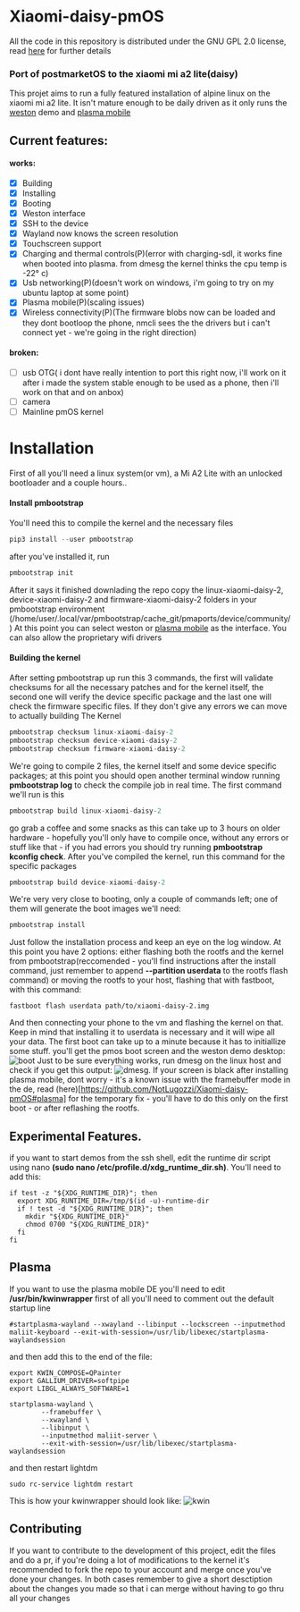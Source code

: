 # Xiaomi-daisy-pmOS
All the code in this repository is distributed under the GNU GPL 2.0 license, read [here](https://github.com/NotLugozzi/Xiaomi-daisy-pmOS/blob/main/LICENSE) for further details
### Port of postmarketOS to the xiaomi mi a2 lite(daisy)
This projet aims to run a fully featured installation of alpine linux on the xiaomi mi a2 lite. It isn't mature enough to be daily driven as it only runs the 
[weston](https://youtu.be/JLhaONV8zBw) demo and [plasma mobile](https://github.com/NotLugozzi/Xiaomi-daisy-pmOS/blob/main/images/71884710-0a75-4978-be57-b59c9a149f9f.png) 

## Current features:
#### works:
- [x] Building
- [x] Installing
- [x] Booting
- [x] Weston interface
- [x] SSH to the device
- [x] Wayland now knows the screen resolution
- [x] Touchscreen support
- [x] Charging and thermal controls(P)(error with charging-sdl, it works fine when booted into plasma. from dmesg the kernel thinks the cpu temp is -22° c)
- [x] Usb networking(P)(doesn't work on windows, i'm going to try on my ubuntu laptop at some point)
- [x] Plasma mobile(P)(scaling issues)
- [x] Wireless connectivity(P)(The firmware blobs now can be loaded and they dont bootloop the phone, nmcli sees the the drivers but i can't connect yet - we're going in the right direction)
#### broken:
- [ ] usb OTG( i dont have really intention to port this right now, i'll work on it after i made the system stable enough to be used as a phone, then i'll work on that and on anbox)
- [ ] camera
- [ ] Mainline pmOS kernel

# Installation
First of all you'll need a linux system(or vm), a Mi A2 Lite with an unlocked bootloader and a couple hours..
#### Install pmbootstrap
You'll need this to compile the kernel and the necessary files
```python
pip3 install --user pmbootstrap
```
after you've installed it, run
```python
pmbootstrap init
```
After it says it finished downlading the repo copy the linux-xiaomi-daisy-2, device-xiaomi-daisy-2 and firmware-xiaomi-daisy-2 folders in your pmbootstrap environment (/home/user/.local/var/pmbootstrap/cache_git/pmaports/device/community/)
At this point you can select weston or [plasma mobile](https://github.com/NotLugozzi/Xiaomi-daisy-pmOS#plasma) as the interface. You can also allow the proprietary wifi drivers
#### Building the kernel
After setting pmbootstrap up run this 3 commands, the first will validate checksums for all the necessary patches and for the kernel itself, the second one will verify the device specific package and the last one will check the firmware specific files. If they don't give any errors we can move to actually building The Kernel
```python
pmbootstrap checksum linux-xiaomi-daisy-2
pmbootstrap checksum device-xiaomi-daisy-2
pmbootstrap checksum firmware-xiaomi-daisy-2
```
We're going to compile 2 files, the kernel itself and some device specific packages; at this point you should open another terminal window running **pmbootstrap log** to check the compile job in real time. The first command we'll run is this
```python
pmbootstrap build linux-xiaomi-daisy-2
```
go grab a coffee and some snacks as this can take up to 3 hours on older hardware - hopefully you'll only have to compile once, without any errors or stuff like that - if you had errors you should try running **pmbootstrap kconfig check**. After you've compiled the kernel, run this command for the specific packages
```python
pmbootstrap build device-xiaomi-daisy-2
```
We're very very close to booting, only a couple of commands left; one of them will generate the boot images we'll need:
```python
pmbootstrap install
```
Just follow the installation process and keep an eye on the log window. At this point you have 2 options: either flashing both the rootfs and the kernel from pmbootstrap(reccomended - you'll find instructions after the install command, just remember to append **--partition userdata** to the rootfs flash command) or moving the rootfs to your host, flashing that with fastboot, with this command:
```
fastboot flash userdata path/to/xiaomi-daisy-2.img
```
And then connecting your phone to the vm and flashing the kernel on that. Keep in mind that installing it to userdata is necessary and it will wipe all your data. The first boot can take up to a minute because it has to initiallize some stuff. you'll get the pmos boot screen and the weston demo desktop:
![boot](https://github.com/NotLugozzi/Xiaomi-daisy-pmOS/blob/main/images/pmOS%20succesful%20boot.jpg)
Just to be sure everything works, run dmesg on the linux host and check if you get this output:
![dmesg](https://github.com/NotLugozzi/Xiaomi-daisy-pmOS/blob/main/images/dmesg.png).
If your screen is black after installing plasma mobile, dont worry - it's a known issue with the framebuffer mode in the de, read (here)[https://github.com/NotLugozzi/Xiaomi-daisy-pmOS#plasma] for the temporary fix - you'll have to do this only on the first boot - or after reflashing the rootfs.
## Experimental Features. 
if you want to start demos from the ssh shell, edit the runtime dir script using nano **(sudo nano /etc/profile.d/xdg_runtime_dir.sh)**. You'll need to add this:
```
if test -z "${XDG_RUNTIME_DIR}"; then
  export XDG_RUNTIME_DIR=/tmp/$(id -u)-runtime-dir
  if ! test -d "${XDG_RUNTIME_DIR}"; then
    mkdir "${XDG_RUNTIME_DIR}"
    chmod 0700 "${XDG_RUNTIME_DIR}"
  fi
fi
```
## Plasma
If you want to use the plasma mobile DE you'll need to edit **/usr/bin/kwinwrapper** first of all you'll need to comment out the default startup line
```
#startplasma-wayland --xwayland --libinput --lockscreen --inputmethod maliit-keyboard --exit-with-session=/usr/lib/libexec/startplasma-waylandsession
```
and then add this to the end of the file:
```
export KWIN_COMPOSE=QPainter
export GALLIUM_DRIVER=softpipe
export LIBGL_ALWAYS_SOFTWARE=1

startplasma-wayland \
        --framebuffer \
        --xwayland \
        --libinput \
        --inputmethod maliit-server \
        --exit-with-session=/usr/lib/libexec/startplasma-waylandsession

```
and then restart lightdm
```
sudo rc-service lightdm restart
```
This is how your kwinwrapper should look like:
![kwin](https://github.com/NotLugozzi/Xiaomi-daisy-pmOS/blob/main/images/kwinwrapper.png)
## Contributing
If you want to contribute to the development of this project, edit the files and do a pr, if you're doing a lot of modifications to the kernel it's recommended to fork the repo to your account and merge once you've done your changes. In both cases remember to give a short desctiption about the changes you made so that i can merge without having to go thru all your changes  
